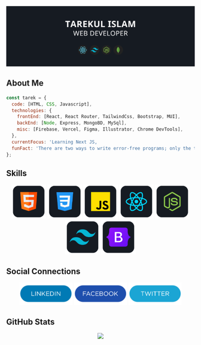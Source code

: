 <img src="https://github.com/itarek99/itarek99/blob/main/images/profile.png" alt="Profile Image"/>

## About Me

```javascript
const tarek = {
  code: [HTML, CSS, Javascript],
  technologies: {
    frontEnd: [React, React Router, TailwindCss, Bootstrap, MUI],
    backEnd: [Node, Express, MongoBD, MySql],
    misc: [Firebase, Vercel, Figma, Illustrator, Chrome DevTools],
  },
  currentFocus: 'Learning Next JS,
  funFact: 'There are two ways to write error-free programs; only the third one works!',
};
```

## Skills

<div align='center'>

<img height='92' src="https://github.com/itarek99/itarek99/blob/main/images/skills/html.png" alt="html"/>
<img height='92' src="https://github.com/itarek99/itarek99/blob/main/images/skills/css.png" alt="css"/>
<img height='92' src="https://github.com/itarek99/itarek99/blob/main/images/skills/javascript2.png" alt="javascript"/>
<img height='92' src="https://github.com/itarek99/itarek99/blob/main/images/skills/react.png" alt="react"/>
<img height='92' src="https://github.com/itarek99/itarek99/blob/main/images/skills/node.png" alt="node"/>
<img height='92' src="https://github.com/itarek99/itarek99/blob/main/images/skills/tailwind.png" alt="tailwind"/>
<img height='92' src="https://github.com/itarek99/itarek99/blob/main/images/skills/bootstrap.png" alt="bootstrap"/>

</div>

## Social Connections

<div align='center'>

<a href="https://www.linkedin.com/in/-tarekul-islam/"><img height='60' src="https://github.com/itarek99/itarek99/blob/main/images/icons/linkedin.png" alt="LinkedIn Button"/></a>
<a href="https://facebook.com/tarek161803/"><img height='60' src="https://github.com/itarek99/itarek99/blob/main/images/icons/facebook.png" alt="Facebook Button"/></a>
<a href="https://twitter.com/tarek161803/"><img height='60' src="https://github.com/itarek99/itarek99/blob/main/images/icons/twitter.png" alt="LinkedIn Button"/></a>

</div>

## GitHub Stats

<div align='center'>

![](https://github-readme-streak-stats.herokuapp.com/?user=itarek99&theme=react&hide_border=true)

</div>
